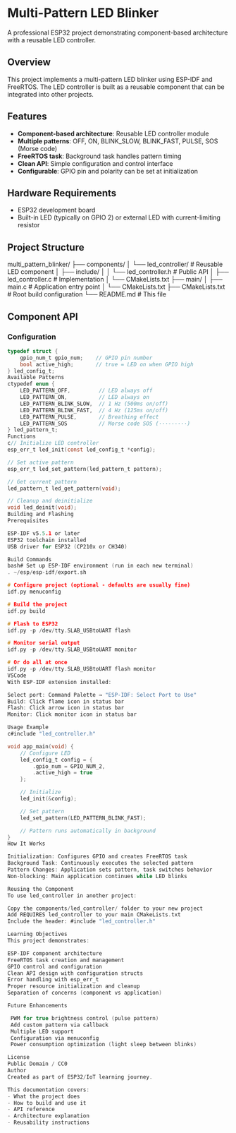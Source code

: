# Multi-Pattern LED Blinker

A professional ESP32 project demonstrating component-based architecture with a reusable LED controller.

## Overview

This project implements a multi-pattern LED blinker using ESP-IDF and FreeRTOS. The LED controller is built as a reusable component that can be integrated into other projects.

## Features

- **Component-based architecture**: Reusable LED controller module
- **Multiple patterns**: OFF, ON, BLINK_SLOW, BLINK_FAST, PULSE, SOS (Morse code)
- **FreeRTOS task**: Background task handles pattern timing
- **Clean API**: Simple configuration and control interface
- **Configurable**: GPIO pin and polarity can be set at initialization

## Hardware Requirements

- ESP32 development board
- Built-in LED (typically on GPIO 2) or external LED with current-limiting resistor

## Project Structure

multi_pattern_blinker/
├── components/
│   └── led_controller/          # Reusable LED component
│       ├── include/
│       │   └── led_controller.h # Public API
│       ├── led_controller.c     # Implementation
│       └── CMakeLists.txt
├── main/
│   ├── main.c                   # Application entry point
│   └── CMakeLists.txt
├── CMakeLists.txt               # Root build configuration
└── README.md                    # This file

## Component API

### Configuration

```c
typedef struct {
    gpio_num_t gpio_num;    // GPIO pin number
    bool active_high;       // true = LED on when GPIO high
} led_config_t;
Available Patterns
ctypedef enum {
    LED_PATTERN_OFF,         // LED always off
    LED_PATTERN_ON,          // LED always on
    LED_PATTERN_BLINK_SLOW,  // 1 Hz (500ms on/off)
    LED_PATTERN_BLINK_FAST,  // 4 Hz (125ms on/off)
    LED_PATTERN_PULSE,       // Breathing effect
    LED_PATTERN_SOS          // Morse code SOS (···---···)
} led_pattern_t;
Functions
c// Initialize LED controller
esp_err_t led_init(const led_config_t *config);

// Set active pattern
esp_err_t led_set_pattern(led_pattern_t pattern);

// Get current pattern
led_pattern_t led_get_pattern(void);

// Cleanup and deinitialize
void led_deinit(void);
Building and Flashing
Prerequisites

ESP-IDF v5.5.1 or later
ESP32 toolchain installed
USB driver for ESP32 (CP210x or CH340)

Build Commands
bash# Set up ESP-IDF environment (run in each new terminal)
. ~/esp/esp-idf/export.sh

# Configure project (optional - defaults are usually fine)
idf.py menuconfig

# Build the project
idf.py build

# Flash to ESP32
idf.py -p /dev/tty.SLAB_USBtoUART flash

# Monitor serial output
idf.py -p /dev/tty.SLAB_USBtoUART monitor

# Or do all at once
idf.py -p /dev/tty.SLAB_USBtoUART flash monitor
VSCode
With ESP-IDF extension installed:

Select port: Command Palette → "ESP-IDF: Select Port to Use"
Build: Click flame icon in status bar
Flash: Click arrow icon in status bar
Monitor: Click monitor icon in status bar

Usage Example
c#include "led_controller.h"

void app_main(void) {
    // Configure LED
    led_config_t config = {
        .gpio_num = GPIO_NUM_2,
        .active_high = true
    };

    // Initialize
    led_init(&config);

    // Set pattern
    led_set_pattern(LED_PATTERN_BLINK_FAST);

    // Pattern runs automatically in background
}
How It Works

Initialization: Configures GPIO and creates FreeRTOS task
Background Task: Continuously executes the selected pattern
Pattern Changes: Application sets pattern, task switches behavior
Non-blocking: Main application continues while LED blinks

Reusing the Component
To use led_controller in another project:

Copy the components/led_controller/ folder to your new project
Add REQUIRES led_controller to your main CMakeLists.txt
Include the header: #include "led_controller.h"

Learning Objectives
This project demonstrates:

ESP-IDF component architecture
FreeRTOS task creation and management
GPIO control and configuration
Clean API design with configuration structs
Error handling with esp_err_t
Proper resource initialization and cleanup
Separation of concerns (component vs application)

Future Enhancements

 PWM for true brightness control (pulse pattern)
 Add custom pattern via callback
 Multiple LED support
 Configuration via menuconfig
 Power consumption optimization (light sleep between blinks)

License
Public Domain / CC0
Author
Created as part of ESP32/IoT learning journey.

This documentation covers:
- What the project does
- How to build and use it
- API reference
- Architecture explanation
- Reusability instructions
